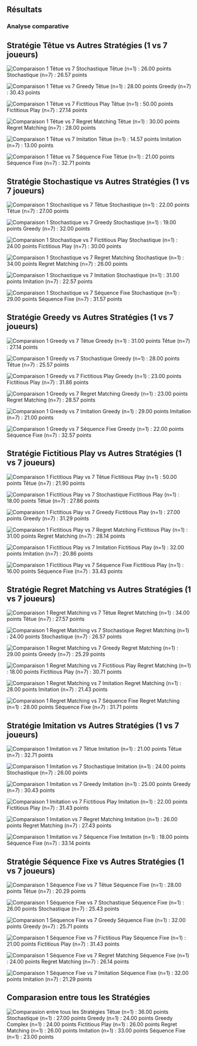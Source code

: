 ## Résultats

### Analyse comparative

## Stratégie Têtue vs Autres Stratégies (1 vs 7 joueurs)
![Comparaison 1 Têtue vs 7 Stochastique](./graphes/1Têtue_VS_7Stochastique.png)
Têtue (n=1) : 26.00 points
Stochastique (n=7) : 26.57 points

![Comparaison 1 Têtue vs 7 Greedy](./graphes/1Têtue_VS_7Greedy.png)
Têtue (n=1) : 28.00 points
Greedy (n=7) : 30.43 points

![Comparaison 1 Têtue vs 7 Fictitious Play](./graphes/1Têtue_VS_7FP.png)
Têtue (n=1) : 50.00 points
Fictitious Play (n=7) : 27.14 points

![Comparaison 1 Têtue vs 7 Regret Matching](./graphes/1Tetu_VS_7RM.png)
Têtue (n=1) : 30.00 points
Regret Matching (n=7) : 28.00 points

![Comparaison 1 Têtue vs 7 Imitation](./graphes/1Têtue_VS_7Imitation.png)
Têtue (n=1) : 14.57 points
Imitation (n=7) : 13.00 points

![Comparaison 1 Têtue vs 7 Séquence Fixe](./graphes/1Têtue_VS_7SF.png)
Têtue (n=1) : 21.00 points
Séquence Fixe (n=7) : 32.71 points

## Stratégie Stochastique vs Autres Stratégies (1 vs 7 joueurs)
![Comparaison 1 Stochastique vs 7 Têtue](./graphes/1Stochastique_VS_7Têtue.png)
Stochastique (n=1) : 22.00 points
Têtue (n=7) : 27.00 points

![Comparaison 1 Stochastique vs 7 Greedy](./graphes/1Stochastique_VS_7Greedy.png)
Stochastique (n=1) : 19.00 points
Greedy (n=7) : 32.00 points

![Comparaison 1 Stochastique vs 7 Fictitious Play](./graphes/1Stochastique_VS_7FP.png)
Stochastique (n=1) : 24.00 points
Fictitious Play (n=7) : 30.00 points

![Comparaison 1 Stochastique vs 7 Regret Matching](./graphes/1Stochastique_VS_7RM.png)
Stochastique (n=1) : 34.00 points
Regret Matching (n=7) : 26.00 points

![Comparaison 1 Stochastique vs 7 Imitation](./graphes/1Stochastique_VS_7Imitation.png)
Stochastique (n=1) : 31.00 points
Imitation (n=7) : 22.57 points

![Comparaison 1 Stochastique vs 7 Séquence Fixe](./graphes/1Stochastique_VS_7SF.png)
Stochastique (n=1) : 29.00 points
Séquence Fixe (n=7) : 31.57 points

## Stratégie Greedy vs Autres Stratégies (1 vs 7 joueurs)
![Comparaison 1 Greedy vs 7 Têtue](./graphes/1Greedy_VS_7Têtue.png)
Greedy (n=1) : 31.00 points
Têtue (n=7) : 27.14 points

![Comparaison 1 Greedy vs 7 Stochastique](./graphes/1Greedy_VS_7Stochastique.png)
Greedy (n=1) : 28.00 points
Têtue (n=7) : 25.57 points

![Comparaison 1 Greedy vs 7 Fictitious Play](./graphes/1Greedy_VS_7FP.png)
Greedy (n=1) : 23.00 points
Fictitious Play (n=7) : 31.86 points

![Comparaison 1 Greedy vs 7 Regret Matching](./graphes/1Greedy_VS_7RM.png)
Greedy (n=1) : 23.00 points
Regret Matching (n=7) : 28.57 points

![Comparaison 1 Greedy vs 7 Imitation](./graphes/1Greedy_VS_7Imitation.png)
Greedy (n=1) : 29.00 points
Imitation (n=7) : 21.00 points

![Comparaison 1 Greedy vs 7 Séquence Fixe](./graphes/1Greedy_VS_7SF.png)
Greedy (n=1) : 22.00 points
Séquence Fixe (n=7) : 32.57 points

## Stratégie Fictitious Play vs Autres Stratégies (1 vs 7 joueurs)
![Comparaison 1 Fictitious Play vs 7 Têtue](./graphes/1FP_VS_7Têtue.png)
Fictitious Play (n=1) : 50.00 points
Têtue (n=7) : 21.90 points

![Comparaison 1 Fictitious Play vs 7 Stochastique](./graphes/1FP_VS_7Stochastique.png)
Fictitious Play (n=1) : 18.00 points
Têtue (n=7) : 27.86 points

![Comparaison 1 Fictitious Play vs 7 Greedy](./graphes/1FP_VS_7Greedy.png)
Fictitious Play (n=1) : 27.00 points
Greedy (n=7) : 31.29 points

![Comparaison 1 Fictitious Play vs 7 Regret Matching](./graphes/1FP_VS_7RM.png)
Fictitious Play (n=1) : 31.00 points
Regret Matching (n=7) : 28.14 points

![Comparaison 1 Fictitious Play vs 7 Imitation](./graphes/1FP_VS_7Imitation.png)
Fictitious Play (n=1) : 32.00 points
Imitation (n=7) : 20.86 points

![Comparaison 1 Fictitious Play vs 7 Séquence Fixe](./graphes/1FP_VS_7SF.png)
Fictitious Play (n=1) : 16.00 points
Séquence Fixe (n=7) : 33.43 points

## Stratégie Regret Matching vs Autres Stratégies (1 vs 7 joueurs)
![Comparaison 1 Regret Matching vs 7 Têtue](./graphes/1RM_VS_7Tetu.png)
Regret Matching (n=1) : 34.00 points
Têtue (n=7) : 27.57 points

![Comparaison 1 Regret Matching vs 7 Stochastique](./graphes/1RM_VS_7Stochastique.png)
Regret Matching (n=1) : 24.00 points
Stochastique (n=7) : 26.57 points

![Comparaison 1 Regret Matching vs 7 Greedy](./graphes/1RM_VS_7Greedy.png)
Regret Matching (n=1) : 29.00 points
Greedy (n=7) : 25.29 points

![Comparaison 1 Regret Matching vs 7 Fictitious Play](./graphes/1RM_VS_7FP.png)
Regret Matching (n=1) : 18.00 points
Fictitious Play (n=7) : 30.71 points

![Comparaison 1 Regret Matching vs 7 Imitation](./graphes/1RM_VS_7Imitation.png)
Regret Matching (n=1) : 28.00 points
Imitation (n=7) : 21.43 points

![Comparaison 1 Regret Matching vs 7 Séquence Fixe](./graphes/1RM_VS_7SF.png)
Regret Matching (n=1) : 28.00 points
Séquence Fixe (n=7) : 31.71 points

## Stratégie Imitation vs Autres Stratégies (1 vs 7 joueurs)
![Comparaison 1 Imitation vs 7 Têtue](./graphes/1Imitation_VS_7Têtue.png)
Imitation (n=1) : 21.00 points
Têtue (n=7) : 32.71 points

![Comparaison 1 Imitation vs 7 Stochastique](./graphes/1Imitation_VS_7Stochastique.png)
Imitation (n=1) : 24.00 points
Stochastique (n=7) : 26.00 points

![Comparaison 1 Imitation vs 7 Greedy](./graphes/1Imitation_VS_7Greedy.png)
Imitation (n=1) : 25.00 points
Greedy (n=7) : 30.43 points

![Comparaison 1 Imitation vs 7 Fictitious Play](./graphes/1Imitation_VS_7FP.png)
Imitation (n=1) : 22.00 points
Fictitious Play (n=7) : 31.43 points

![Comparaison 1 Imitation vs 7 Regret Matching](./graphes/1Imitation_VS_7RM.png)
Imitation (n=1) : 26.00 points
Regret Matching (n=7) : 27.43 points

![Comparaison 1 Imitation vs 7 Séquence Fixe](./graphes/1Imitation_VS_7FP.png)
Imitation (n=1) : 18.00 points
Séquence Fixe (n=7) : 33.14 points

## Stratégie Séquence Fixe vs Autres Stratégies (1 vs 7 joueurs)
![Comparaison 1 Séquence Fixe vs 7 Têtue](./graphes/1SF_VS_7Têtue.png)
Séquence Fixe (n=1) : 28.00 points
Têtue (n=7) : 20.29 points

![Comparaison 1 Séquence Fixe vs 7 Stochastique](./graphes/1SF_VS_7Stochastique.png)
Séquence Fixe (n=1) : 26.00 points
Stochastique (n=7) : 25.43 points

![Comparaison 1 Séquence Fixe vs 7 Greedy](./graphes/1SF_VS_7Greedy.png)
Séquence Fixe (n=1) : 32.00 points
Greedy (n=7) : 25.71 points

![Comparaison 1 Séquence Fixe vs 7 Fictitious Play](./graphes/1SF_VS_7FP.png)
Séquence Fixe (n=1) : 21.00 points
Fictitious Play (n=7) : 31.43 points

![Comparaison 1 Séquence Fixe vs 7 Regret Matching](./graphes/1SF_VS_7RM.png)
Séquence Fixe (n=1) : 24.00 points
Regret Matching (n=7) : 26.14 points

![Comparaison 1 Séquence Fixe vs 7 Imitation](./graphes/1SF_VS_7Imitation.png)
Séquence Fixe (n=1) : 32.00 points
Imitation (n=7) : 21.29 points

## Comparasion entre tous les Stratégies
![Comparasion entre tous les Stratégies](./graphes/All_Strategies.png)
Têtue (n=1) : 36.00 points
Stochastique (n=1) : 27.00 points
Greedy (n=1) : 24.00 points
Greedy Complex (n=1) : 24.00 points
Fictitious Play (n=1) : 26.00 points
Regret Matching (n=1) : 26.00 points
Imitation (n=1) : 33.00 points
Séquence Fixe (n=1) : 23.00 points
